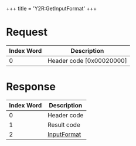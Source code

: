 +++
title = 'Y2R:GetInputFormat'
+++

# Request

| Index Word | Description                |
|------------|----------------------------|
| 0          | Header code \[0x00020000\] |

# Response

| Index Word | Description                                           |
|------------|-------------------------------------------------------|
| 0          | Header code                                           |
| 1          | Result code                                           |
| 2          | [InputFormat](Camera_Services#InputFormat "wikilink") |
